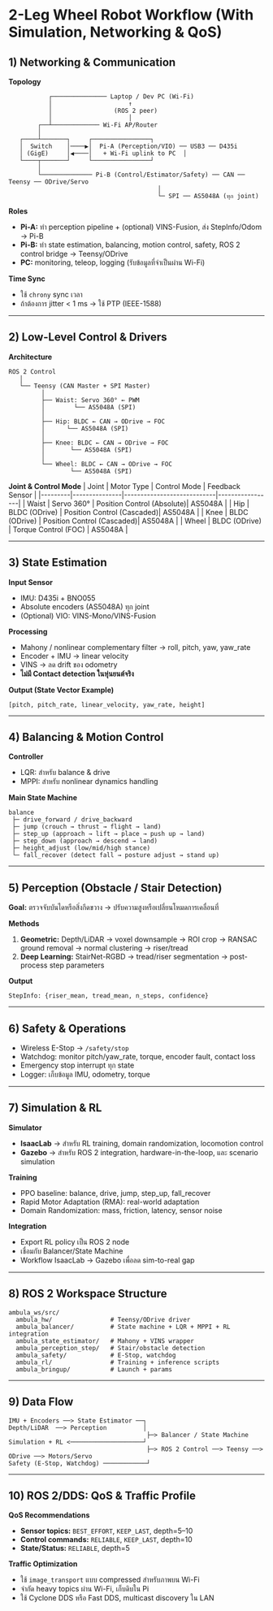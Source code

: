# 2-Leg Wheel Robot Workflow (With Simulation, Networking & QoS)

## 1) Networking & Communication
**Topology**
```
           ┌─────────────── Laptop / Dev PC (Wi-Fi)
           │                     ↑
           │                 (ROS 2 peer)
           │                     │
        ┌──┴───────────── Wi-Fi AP/Router
        │
   ┌────┴───────┐     ┌────────────────┐
   │  Switch    │────▶│  Pi-A (Perception/VIO) ── USB3 ── D435i
   │ (GigE)     │◀────│   + Wi-Fi uplink to PC  │
   └────┬───────┘     └────────────────┘
        │
        └────────────── Pi-B (Control/Estimator/Safety) ── CAN ── Teensy ── ODrive/Servo
                                         │
                                         └─ SPI ── AS5048A (ทุก joint)
```

**Roles**
- **Pi-A:** ทำ perception pipeline + (optional) VINS-Fusion, ส่ง StepInfo/Odom → Pi-B  
- **Pi-B:** ทำ state estimation, balancing, motion control, safety, ROS 2 control bridge → Teensy/ODrive  
- **PC:** monitoring, teleop, logging (รับข้อมูลที่จำเป็นผ่าน Wi-Fi)  

**Time Sync**
- ใช้ `chrony` sync เวลา  
- ถ้าต้องการ jitter < 1 ms → ใช้ PTP (IEEE-1588)  

---

## 2) Low-Level Control & Drivers
**Architecture**
```
ROS 2 Control
   │
   └── Teensy (CAN Master + SPI Master)
         │
         ├── Waist: Servo 360° ← PWM
         │        └── AS5048A (SPI)
         │
         ├── Hip: BLDC ← CAN → ODrive → FOC
         │      └── AS5048A (SPI)
         │
         ├── Knee: BLDC ← CAN → ODrive → FOC
         │       └── AS5048A (SPI)
         │
         └── Wheel: BLDC ← CAN → ODrive → FOC
                 └── AS5048A (SPI)
```

**Joint & Control Mode**
| Joint   | Motor Type     | Control Mode               | Feedback Sensor |
|---------|---------------|----------------------------|-----------------|
| Waist   | Servo 360°     | Position Control (Absolute)| AS5048A         |
| Hip     | BLDC (ODrive)  | Position Control (Cascaded)| AS5048A         |
| Knee    | BLDC (ODrive)  | Position Control (Cascaded)| AS5048A         |
| Wheel   | BLDC (ODrive)  | Torque Control (FOC)       | AS5048A         |

---

## 3) State Estimation
**Input Sensor**
- IMU: D435i + BNO055  
- Absolute encoders (AS5048A) ทุก joint  
- (Optional) VIO: VINS-Mono/VINS-Fusion  

**Processing**
- Mahony / nonlinear complementary filter → roll, pitch, yaw, yaw_rate  
- Encoder + IMU → linear velocity  
- VINS → ลด drift ของ odometry  
- **ไม่มี Contact detection ในหุ่นยนต์จริง**  

**Output (State Vector Example)**
```
[pitch, pitch_rate, linear_velocity, yaw_rate, height]
```

---

## 4) Balancing & Motion Control
**Controller**
- LQR: สำหรับ balance & drive  
- MPPI: สำหรับ nonlinear dynamics handling  

**Main State Machine**
```
balance
 ├─ drive_forward / drive_backward
 ├─ jump (crouch → thrust → flight → land)
 ├─ step_up (approach → lift → place → push up → land)
 ├─ step_down (approach → descend → land)
 ├─ height_adjust (low/mid/high stance)
 └─ fall_recover (detect fall → posture adjust → stand up)
```

---

## 5) Perception (Obstacle / Stair Detection)
**Goal:** ตรวจจับบันไดหรือสิ่งกีดขวาง → ปรับความสูงหรือเปลี่ยนโหมดการเคลื่อนที่  

**Methods**
1. **Geometric:** Depth/LiDAR → voxel downsample → ROI crop → RANSAC ground removal → normal clustering → riser/tread  
2. **Deep Learning:** StairNet-RGBD → tread/riser segmentation → post-process step parameters  

**Output**
```
StepInfo: {riser_mean, tread_mean, n_steps, confidence}
```

---

## 6) Safety & Operations
- Wireless E-Stop → `/safety/stop`  
- Watchdog: monitor pitch/yaw_rate, torque, encoder fault, contact loss  
- Emergency stop interrupt ทุก state  
- Logger: เก็บข้อมูล IMU, odometry, torque  

---

## 7) Simulation & RL
**Simulator**
- **IsaacLab** → สำหรับ RL training, domain randomization, locomotion control  
- **Gazebo** → สำหรับ ROS 2 integration, hardware-in-the-loop, และ scenario simulation  

**Training**
- PPO baseline: balance, drive, jump, step_up, fall_recover  
- Rapid Motor Adaptation (RMA): real-world adaptation  
- Domain Randomization: mass, friction, latency, sensor noise  

**Integration**
- Export RL policy เป็น ROS 2 node  
- เชื่อมกับ Balancer/State Machine  
- Workflow IsaacLab → Gazebo เพื่อลด sim-to-real gap  

---

## 8) ROS 2 Workspace Structure
```
ambula_ws/src/
  ambula_hw/                # Teensy/ODrive driver
  ambula_balancer/          # State machine + LQR + MPPI + RL integration
  ambula_state_estimator/   # Mahony + VINS wrapper
  ambula_perception_step/   # Stair/obstacle detection
  ambula_safety/            # E-Stop, watchdog
  ambula_rl/                # Training + inference scripts
  ambula_bringup/           # Launch + params
```

---

## 9) Data Flow
```
IMU + Encoders ──> State Estimator ──┐
Depth/LiDAR  ──> Perception          │
                                      ├─> Balancer / State Machine
Simulation + RL <────────────────────┘
                                      ├─> ROS 2 Control ──> Teensy ──> ODrive ──> Motors/Servo
Safety (E-Stop, Watchdog) ────────────┘
```

---

## 10) ROS 2/DDS: QoS & Traffic Profile
**QoS Recommendations**
- **Sensor topics:** `BEST_EFFORT`, `KEEP_LAST`, depth=5–10  
- **Control commands:** `RELIABLE`, `KEEP_LAST`, depth=10  
- **State/Status:** `RELIABLE`, depth=5  

**Traffic Optimization**
- ใช้ `image_transport` แบบ compressed สำหรับภาพบน Wi-Fi  
- จำกัด heavy topics ผ่าน Wi-Fi, เก็บดิบใน Pi  
- ใช้ Cyclone DDS หรือ Fast DDS, multicast discovery ใน LAN  
